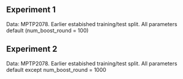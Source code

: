 ## Experiment 1
Data: MPTP2078.
Earlier estabished training/test split.
All parameters default
(num_boost_round = 100)

## Experiment 2
Data: MPTP2078.
Earlier estabished training/test split.
All parameters default except
num_boost_round = 1000
